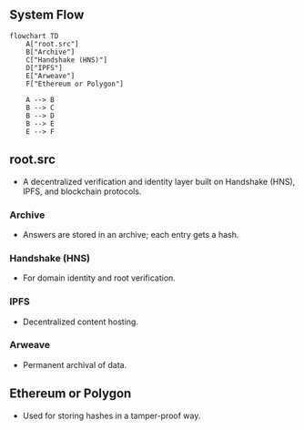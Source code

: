 ## System Flow

```mermaid
flowchart TD
    A["root.src"]
    B["Archive"]
    C["Handshake (HNS)"]
    D["IPFS"]
    E["Arweave"]
    F["Ethereum or Polygon"]

    A --> B
    B --> C
    B --> D
    B --> E
    E --> F
```

## root.src  
- A decentralized verification and identity layer built on Handshake (HNS), IPFS, and blockchain protocols.

### Archive  
- Answers are stored in an archive; each entry gets a hash.

### Handshake (HNS)  
- For domain identity and root verification.

### IPFS  
- Decentralized content hosting.

### Arweave  
- Permanent archival of data.

## Ethereum or Polygon  
- Used for storing hashes in a tamper-proof way.
